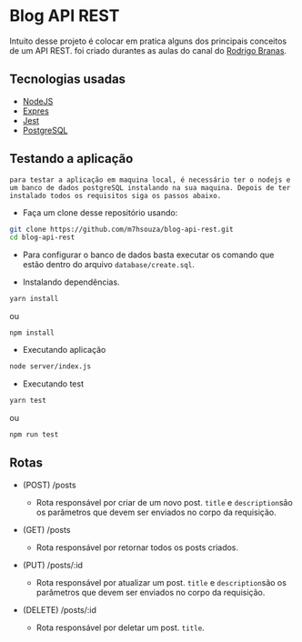 # Blog API REST

Intuito desse projeto é colocar em pratica alguns dos principais conceitos de um API REST. foi criado durantes as aulas do canal do [Rodrigo Branas](https://www.youtube.com/playlist?list=PLQCmSnNFVYnQ28Gd7SmWiM-dChqaWiy8i).

## Tecnologias usadas
 - [NodeJS](https://nodejs.org/en/)
 - [Expres](https://expressjs.com/pt-br/)
 - [Jest](https://jestjs.io/pt-BR/)
 - [PostgreSQL](https://www.postgresql.org)

## Testando a aplicação
	para testar a aplicação em maquina local, é necessário ter o nodejs e um banco de dados postgreSQL instalando na sua maquina. Depois de ter instalado todos os requisitos siga os passos abaixo.

- Faça um clone desse repositório usando:
```bash
git clone https://github.com/m7hsouza/blog-api-rest.git
cd blog-api-rest
```
- Para configurar o banco de dados basta executar os comando que estão dentro do arquivo `database/create.sql`.

- Instalando dependências.
```bash
yarn install 
```
ou
```
npm install
```

- Executando aplicação
```bash
node server/index.js
```

- Executando test
```bash
yarn test
```
ou
```bash
npm run test
```

## Rotas
- (POST) /posts
	-	Rota responsável por criar de um novo post. `title` e `description`são os parâmetros que devem ser enviados no corpo da requisição.

- (GET) /posts
	-	Rota responsável por retornar todos os posts criados.

- (PUT) /posts/:id
	-	Rota responsável por atualizar um post. `title` e `description`são os parâmetros que devem ser enviados no corpo da requisição.

- (DELETE) /posts/:id
	-	Rota responsável por deletar um post. `title`.